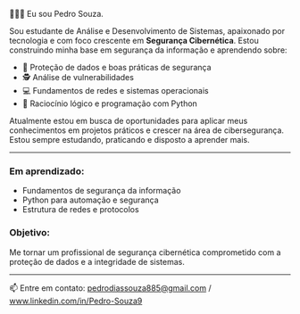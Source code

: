 👨🏻‍💻 Eu sou Pedro Souza.

Sou estudante de Análise e Desenvolvimento de Sistemas, apaixonado por tecnologia e com foco crescente em **Segurança Cibernética**. Estou construindo minha base em segurança da informação e aprendendo sobre:

- 🔐 Proteção de dados e boas práticas de segurança
- 🕵️ Análise de vulnerabilidades
- 💻 Fundamentos de redes e sistemas operacionais
- 🧠 Raciocínio lógico e programação com Python

Atualmente estou em busca de oportunidades para aplicar meus conhecimentos em projetos práticos e crescer na área de cibersegurança. Estou sempre estudando, praticando e disposto a aprender mais.

---

### Em aprendizado:
- Fundamentos de segurança da informação
- Python para automação e segurança
- Estrutura de redes e protocolos

### Objetivo:
Me tornar um profissional de segurança cibernética comprometido com a proteção de dados e a integridade de sistemas.

---

📫 Entre em contato: pedrodiassouza885@gmail.com / www.linkedin.com/in/Pedro-Souza9

